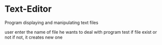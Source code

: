 # Text-Editor
Program displaying and manipulating text files


user enter the name of file he wants to deal with
program test if file exist or not
if not, it creates new one
